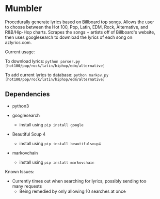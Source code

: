 # Mumbler

Procedurally generate lyrics based on Billboard top songs.
Allows the user to choose between the Hot 100, Pop, Latin, EDM, Rock, Alternative,
and R&B/Hip-Hop charts.
Scrapes the songs + artists off of Billboard's website, then uses googlesearch
to download the lyrics of each song on azlyrics.com.

Current usage:

To download lyrics:
`python parser.py [hot100/pop/rock/latin/hiphop/edm/alternative]`

To add current lyrics to database:
`python markov.py [hot100/pop/rock/latin/hiphop/edm/alternative]`

## Dependencies

- python3

- googlesearch

  - install using `pip install google`

- Beautiful Soup 4

  - install using `pip install beautifulsoup4`

- markovchain
  - install using `pip install markovchain`

Known Issues:

- Currently times out when searching for lyrics, possibly sending too many requests
  - Being remedied by only allowing 10 searches at once
